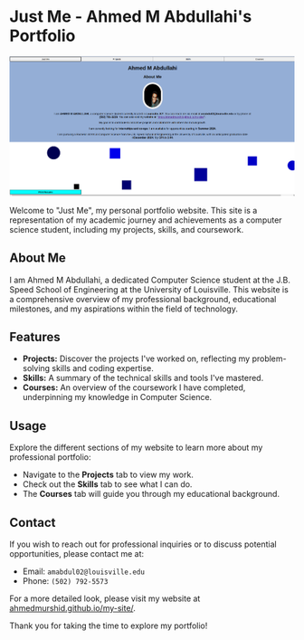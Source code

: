 # Just Me - Ahmed M Abdullahi's Portfolio
![Alt text](just-me.png )


Welcome to "Just Me", my personal portfolio website. This site is a representation of my academic journey and achievements as a computer science student, including my projects, skills, and coursework.

## About Me

I am Ahmed M Abdullahi, a dedicated Computer Science student at the J.B. Speed School of Engineering at the University of Louisville. This website is a comprehensive overview of my professional background, educational milestones, and my aspirations within the field of technology.

## Features

- **Projects:** Discover the projects I've worked on, reflecting my problem-solving skills and coding expertise.
- **Skills:** A summary of the technical skills and tools I've mastered.
- **Courses:** An overview of the coursework I have completed, underpinning my knowledge in Computer Science.

## Usage

Explore the different sections of my website to learn more about my professional portfolio:
- Navigate to the **Projects** tab to view my work.
- Check out the **Skills** tab to see what I can do.
- The **Courses** tab will guide you through my educational background.

## Contact

If you wish to reach out for professional inquiries or to discuss potential opportunities, please contact me at:

- Email: `amabdul02@louisville.edu`
- Phone: `(502) 792-5573`

For a more detailed look, please visit my website at [ahmedmurshid.github.io/my-site/](https://ahmedmurshid.github.io/my-site/).

Thank you for taking the time to explore my portfolio!
